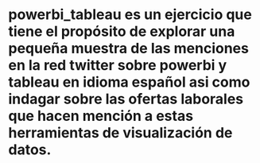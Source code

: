 # powerbi_tableau es un ejercicio que tiene el propósito de explorar una pequeña muestra de las menciones en la red twitter sobre powerbi y tableau en idioma español asi como indagar sobre las ofertas laborales que hacen mención a estas herramientas de visualización de datos.
